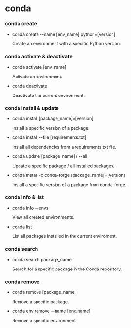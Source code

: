 # conda

### conda create
- conda create --name [env_name] python=[version]

    Create an environment with a specific Python version.

### conda activate & deactivate
- conda activate [env_name]

    Activate an environment.

- conda deactivate

    Deactivate the current environment.

### conda install & update
- conda install [package_name]=[version]

    Install a specific version of a package.

- conda install --file [requirements.txt]

    Install all dependencies from a requirements.txt file.

- conda update [package_name] / --all

    Update a specific package / all installed packages.

- conda install -c conda-forge [package_name]=[version]

    Install a specific version of a package from conda-forge.

### conda info & list
- conda info --envs

    View all created environments.

- conda list

    List all packages installed in the current enviroment.

### conda search
- conda search package_name

    Search for a specific package in the Conda repository.

### conda remove
- conda remove [package_name]

    Remove a specific package.

- conda env remove --name [env_name]

    Remove a specific environment.
